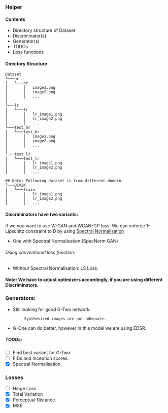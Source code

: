 ### Helper

#### Contents

- Directory structure of Dataset
- Discriminator(s)
- Generator(s)
- TODOs
- Loss functions

#### Directory Structure

```
Dataset 
└───hr
│   └───hr
│       │   image1.png
│       │   image2.png
│       │   ...
│   
└───lr
│   └───lr
│       │   lr_image1.png
│       │   lr_image2.png
│       │   ...
└───test_hr
│   └───test_hr
│       │   image1.png
│       │   image2.png
│       │   ...
│   
└───test_lr
│   └───test_lr
│       │   lr_image1.png
│       │   lr_image2.png
│       │   ...

## Note: Following dataset is from different domain.
└───DIV2K
│   └───train
│       │   lr_image1.png
│       │   lr_image2.png
│       │   ...
```

#### Discriminators have two variants:

If we you want to use W-GAN and WGAN-GP loss: We can enforce 1-Lipschitz constraint to D by using [Spectral Normalisation](https://openreview.net/forum?id=B1QRgziT-)
- One with Spectral Normalisation (SpecNorm GAN)

###### Using conventional loss function:
- Without Spectral Normalisation: LS Loss.

#### Note: We have to adjust optimizers accordingly, if you are using different Discriminators.

### Generators: 
- Still looking for good G-Two network. 

           Synthesized images are not adequate.
           
- G-One can do better, however in this model we are using EDSR. 

##### TODOs:
- [ ] Find best variant for G-Two. 
- [ ] FIDs and Inception scores.
- [x] Spectral Normalisation.

### Losses
- [ ] Hinge Loss.
- [x] Total Variation
- [x] Perceptual Distance.
- [x] MSE   